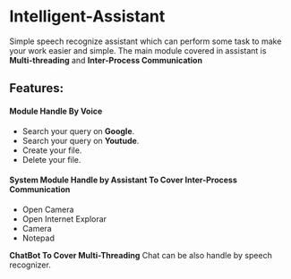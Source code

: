 # Intelligent-Assistant

Simple speech recognize assistant which can perform some task to make your work easier and simple.
The main module covered in assistant is **Multi-threading** and **Inter-Process Communication**

## Features:
#### Module Handle By Voice
* Search your query on __Google__.
* Search your query on __Youtude__.
* Create your file.
* Delete your file.

#### System Module Handle by Assistant To Cover Inter-Process Communication
* Open Camera
* Open Internet Explorar
* Camera
* Notepad

**ChatBot To Cover Multi-Threading**
Chat can be also handle by speech recognizer.





